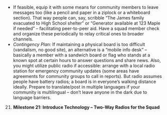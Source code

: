 - If feasible, equip it with some means for community members to leave messages too (like a pencil and paper in a ziplock or a whiteboard section). That way people can, say, scribble “The James family evacuated to High School shelter” or “Generator available at 123 Maple if needed” – facilitating peer-to-peer aid. Have a squad member check and organize these periodically to relay critical ones to broader channels.  
- _Contingency Plan:_ If maintaining a physical board is too difficult (vandalism, no good site), an alternative is a “mobile info desk” – basically a member with a sandwich board or flag who stands at a known spot at certain hours to answer questions and share news. Also, you might utilize public radio if accessible: arrange with a local radio station for emergency community updates (some areas have agreements for community groups to call in reports). But radio assumes people have battery radios; a board is in everyone’s walking distance ideally. Prepare to translate/post in multiple languages if your community is multilingual – don’t leave anyone in the dark due to language barriers.  
21. **Milestone 21: Introduce Technology – Two-Way Radios for the Squad**